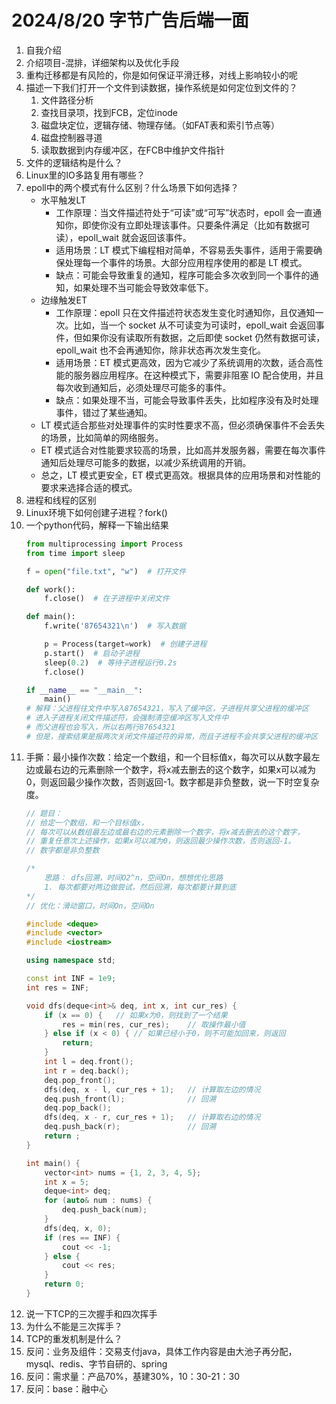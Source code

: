 # 2024/8/20 字节广告后端一面
1. 自我介绍
2. 介绍项目-混排，详细架构以及优化手段
3. 重构迁移都是有风险的，你是如何保证平滑迁移，对线上影响较小的呢
4. 描述一下我们打开一个文件到读数据，操作系统是如何定位到文件的？
    1. 文件路径分析
    2. 查找目录项，找到FCB，定位inode
    3. 磁盘块定位，逻辑存储、物理存储。（如FAT表和索引节点等）
    4. 磁盘控制器寻道
    5. 读取数据到内存缓冲区，在FCB中维护文件指针
5. 文件的逻辑结构是什么？
6. Linux里的IO多路复用有哪些？
7. epoll中的两个模式有什么区别？什么场景下如何选择？
    - 水平触发LT
        - 工作原理：当文件描述符处于“可读”或“可写”状态时，epoll 会一直通知你，即使你没有立即处理该事件。只要条件满足（比如有数据可读），epoll_wait 就会返回该事件。
        - 适用场景：LT 模式下编程相对简单，不容易丢失事件，适用于需要确保处理每一个事件的场景。大部分应用程序使用的都是 LT 模式。
        - 缺点：可能会导致重复的通知，程序可能会多次收到同一个事件的通知，如果处理不当可能会导致效率低下。
    - 边缘触发ET
        - 工作原理：epoll 只在文件描述符状态发生变化时通知你，且仅通知一次。比如，当一个 socket 从不可读变为可读时，epoll_wait 会返回事件，但如果你没有读取所有数据，之后即使 socket 仍然有数据可读，epoll_wait 也不会再通知你，除非状态再次发生变化。
        - 适用场景：ET 模式更高效，因为它减少了系统调用的次数，适合高性能的服务器应用程序。在这种模式下，需要非阻塞 IO 配合使用，并且每次收到通知后，必须处理尽可能多的事件。
        - 缺点：如果处理不当，可能会导致事件丢失，比如程序没有及时处理事件，错过了某些通知。
    - LT 模式适合那些对处理事件的实时性要求不高，但必须确保事件不会丢失的场景，比如简单的网络服务。
    - ET 模式适合对性能要求较高的场景，比如高并发服务器，需要在每次事件通知后处理尽可能多的数据，以减少系统调用的开销。
    - 总之，LT 模式更安全，ET 模式更高效。根据具体的应用场景和对性能的要求来选择合适的模式。
8. 进程和线程的区别
9. Linux环境下如何创建子进程？fork()
10. 一个python代码，解释一下输出结果
    ```python
    from multiprocessing import Process
    from time import sleep

    f = open("file.txt", "w")  # 打开文件

    def work():
        f.close()  # 在子进程中关闭文件

    def main():
        f.write('87654321\n')  # 写入数据

        p = Process(target=work)  # 创建子进程
        p.start()  # 启动子进程
        sleep(0.2)  # 等待子进程运行0.2s
        f.close()

    if __name__ == "__main__":
        main()
    # 解释：父进程往文件中写入87654321，写入了缓冲区，子进程共享父进程的缓冲区
    # 进入子进程关闭文件描述符，会强制清空缓冲区写入文件中
    # 而父进程也会写入，所以右两行87654321
    # 但是，搜索结果是报两次关闭文件描述符的异常，而且子进程不会共享父进程的缓冲区
    ```
11. 手撕：最小操作次数：给定一个数组，和一个目标值x，每次可以从数字最左边或最右边的元素删除一个数字，将x减去删去的这个数字，如果x可以减为0，则返回最少操作次数，否则返回-1。数字都是非负整数，说一下时空复杂度。
    ```C++
    // 题目：
    // 给定一个数组，和一个目标值x，
    // 每次可以从数组最左边或最右边的元素删除一个数字，将x减去删去的这个数字，
    // 重复任意次上述操作，如果x可以减为0，则返回最少操作次数，否则返回-1。
    // 数字都是非负整数

    /*
        思路： dfs回溯，时间O2^n，空间On，想想优化思路
        1. 每次都要对两边做尝试，然后回溯，每次都要计算到底
    */
    // 优化：滑动窗口，时间On，空间On

    #include <deque>
    #include <vector>
    #include <iostream>

    using namespace std;

    const int INF = 1e9;
    int res = INF;

    void dfs(deque<int>& deq, int x, int cur_res) {
        if (x == 0) {   // 如果x为0，则找到了一个结果
            res = min(res, cur_res);    // 取操作最小值
        } else if (x < 0) { // 如果已经小于0，则不可能加回来，则返回
            return;
        }
        int l = deq.front();
        int r = deq.back();
        deq.pop_front();
        dfs(deq, x - l, cur_res + 1);   // 计算取左边的情况
        deq.push_front(l);              // 回溯
        deq.pop_back();
        dfs(deq, x - r, cur_res + 1);   // 计算取右边的情况
        deq.push_back(r);               // 回溯
        return ;
    }

    int main() {
        vector<int> nums = {1, 2, 3, 4, 5};
        int x = 5;
        deque<int> deq;
        for (auto& num : nums) {
            deq.push_back(num);
        }
        dfs(deq, x, 0);
        if (res == INF) {
            cout << -1;
        } else {
            cout << res;
        }
        return 0;
    }
    ```
12. 说一下TCP的三次握手和四次挥手
13. 为什么不能是三次挥手？
14. TCP的重发机制是什么？
15. 反问：业务及组件：交易支付java，具体工作内容是由大池子再分配，mysql、redis、字节自研的、spring
16. 反问：需求量：产品70%，基建30%，10：30-21：30
17. 反问：base：融中心